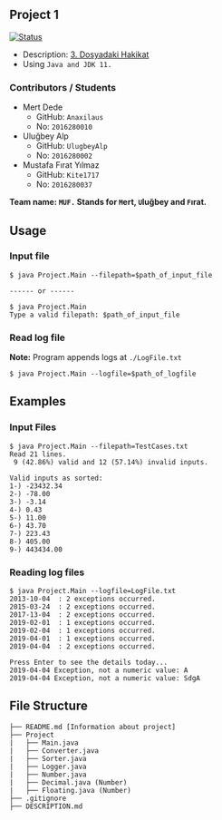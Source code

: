 ## Project 1
[![Status](https://img.shields.io/badge/Status-Completed-blue.svg)](https://github.com/DokuzEylulCsc/proje-1-muf/tree/master/Project)

- Description: [3. Dosyadaki Hakikat](https://github.com/DokuzEylulCsc/proje-1-muf/tree/master/DESCRIPTION.md)
- Using `Java and JDK 11.`

### Contributors / Students

- Mert Dede
    - GitHub: `Anaxilaus`
    - No: `2016280010`
- Uluğbey Alp
    - GitHub: `UlugbeyAlp`
    - No: `2016280002`
- Mustafa Fırat Yılmaz
    - GitHub: `Kite1717`
    - No: `2016280037`

    
**Team name: `MUF.` Stands for `M`ert, `U`luğbey and `F`ırat.**

    
## Usage

### Input file

```
$ java Project.Main --filepath=$path_of_input_file

------ or ------

$ java Project.Main
Type a valid filepath: $path_of_input_file
```

### Read log file
**Note:** Program appends logs at `./LogFile.txt`

```
$ java Project.Main --logfile=$path_of_logfile
```

## Examples
### Input Files

```
$ java Project.Main --filepath=TestCases.txt
Read 21 lines.
 9 (42.86%) valid and 12 (57.14%) invalid inputs.

Valid inputs as sorted:
1-) -23432.34
2-) -78.00
3-) -3.14
4-) 0.43
5-) 11.00
6-) 43.70
7-) 223.43
8-) 405.00
9-) 443434.00
```

### Reading log files
```
$ java Project.Main --logfile=LogFile.txt
2013-10-04  : 2 exceptions occurred.
2015-03-24  : 2 exceptions occurred.
2017-13-04  : 2 exceptions occurred.
2019-02-01  : 1 exceptions occurred.
2019-02-04  : 1 exceptions occurred.
2019-04-01  : 1 exceptions occurred.
2019-04-04  : 2 exceptions occurred.

Press Enter to see the details today...
2019-04-04 Exception, not a numeric value: A
2019-04-04 Exception, not a numeric value: SdgA
```

## File Structure

```
├── README.md [Information about project]
├── Project
|   ├── Main.java
|   ├── Converter.java
|   ├── Sorter.java
|   ├── Logger.java
|   ├── Number.java
|   ├── Decimal.java (Number)
|   ├── Floating.java (Number)
├── .gitignore
├── DESCRIPTION.md
```
